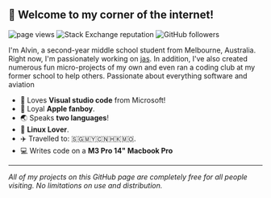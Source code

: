 ## 👋 Welcome to my corner of the internet!
<p align="left">
    <img src="https://komarev.com/ghpvc/?username=cheng-alvin" alt="page views" />
    <img alt="Stack Exchange reputation" src="https://img.shields.io/stackexchange/stackoverflow/r/15492585?color=orange&label=reputation&logo=stackoverflow"/>
    <img alt="GitHub followers" src="https://img.shields.io/github/followers/cheng-alvin?color=green&logo=github">
</p>

I'm Alvin, a second-year middle school student from Melbourne, Australia. Right now, I'm passionately working on [jas](https://github.com/cheng-alvin/jas). In addition, I've also created numerous fun micro-projects of my own and even ran a coding club at my former school to help others. Passionate about everything software and aviation

- 📝 Loves **Visual studio code** from Microsoft!              
- 🍎 Loyal **Apple fanboy**.
- 🌏 Speaks **two languages**!
- 🐧 **Linux Lover**. 
- ✈️ Travelled to: 🇸🇬🇲🇾🇨🇳🇭🇰🇲🇴.
- 💻 Writes code on a **M3 Pro 14" Macbook Pro**

--- 

*All of my projects on this GitHub page are completely free for all people visiting. No limitations on use and distribution.*
